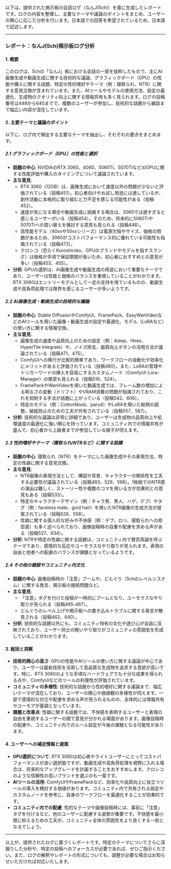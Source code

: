 以下は、提供された掲示板の会話ログ（なんJ(5ch)）を基に生成したレポートです。ログの内容を整理し、主要なテーマや議論のポイントをまとめ、ユーザーの関心に応じた分析を行います。日本語での回答を希望されているため、日本語で記述します。

---

### レポート：なんJ(5ch)掲示板ログ分析

#### 1. 概要
このログは、5chの「なんJ」板における会話の一部を抜粋したもので、主にAI画像生成や動画生成に関する技術的な議論、グラフィックボード（GPU）の性能や購入に関する話題、特定の性的嗜好やテーマ（例：寝取られ、NTR）に関する意見交換が含まれています。また、AIツールやモデルの使用方法、設定の最適化、生成物のクオリティ向上に関する情報共有も多く見られます。ログの投稿番号は448から640までで、複数のユーザーが参加し、技術的な話題から雑談まで幅広い内容が混在しています。

#### 2. 主要テーマと議論のポイント
以下に、ログ内で頻出する主要なテーマを抽出し、それぞれの要点をまとめます。

##### 2.1 グラフィックボード（GPU）の性能と選択
- **話題の中心**: NVIDIAのRTX 3060、4060、5060Ti、5070TiなどのGPUに関する性能評価や購入のタイミングについて議論されています。
- **主な意見**:
  - RTX 3060（12GB）は、画像生成において速度以外の問題が少ないと評価されている（投稿451）。初心者向けやお試し用途には適しているが、創作活動に本格的に取り組むと力不足を感じる可能性がある（投稿452）。
  - 速度が気になる場合や動画生成に挑戦する場合は、3060では遅すぎると感じるユーザーがいる（投稿454）。そのため、将来的に5060Tiや5070Tiへの買い替えを検討する意見も見られる（投稿448）。
  - 高性能モデル（40xxや50xxシリーズ）は電源欠陥やサイズ、価格の問題があるため、3060がコストパフォーマンス的に優れている可能性も指摘されている（投稿473）。
  - クロシコ（恐らくKuroshiroko、GPUのブランドやモデルを指すスラング）は価格が手頃で保証期間が長いため、初心者におすすめとの意見が多い（投稿453、455）。
- **分析**: GPUの選択は、AI画像生成や動画生成の用途において重要なテーマであり、ユーザーは性能と価格のバランスを重視していることがわかります。RTX 3060はエントリーモデルとして一定の支持を得ているものの、動画生成や高負荷処理では限界を感じるユーザーが多いようです。

##### 2.2 AI画像生成・動画生成の技術的な議論
- **話題の中心**: Stable DiffusionやComfyUI、FramePack、EasyWanVideoなどのAIツールを用いた画像・動画生成の設定や最適化、モデル（LoRAなど）の使い方に関する情報交換。
- **主な意見**:
  - 画像生成の速度や品質向上のための設定（例：4step、Hires、HyperTile Integrate）や、ノイズ除去、画質向上ボタンの活用方法が議論されている（投稿471、475）。
  - ComfyUIへの移行が比較的簡単であり、ワークフローの自動化や効率化にメリットがあると評価されている（投稿480）。また、LoRAの管理やトリガーワードの挿入を容易にするカスタムノード（ComfyUI-Lora-Manager）の推奨も見られる（投稿516、524）。
  - FramePackやWanVideoを用いた動画生成では、フレーム数の増加による明るさの変動（ドリフト）やVRAM消費の問題が指摘されており、これを抑制する手法が話題に上がっている（投稿542、606）。
  - 特定のモデル（例：CottonNoob、paru4）やLoRAを用いた絵柄の調整、破綻防止のための工夫が共有されている（投稿557、587）。
- **分析**: 技術的な議論は非常に詳細であり、ユーザーは生成物の品質向上や処理速度の最適化に強い関心を持っています。コミュニティ内での情報共有が盛んで、初心者から上級者までが参加している様子が伺えます。

##### 2.3 性的嗜好やテーマ（寝取られ/NTRなど）に関する話題
- **話題の中心**: 寝取られ（NTR）をテーマにした画像生成やその表現方法、特定の性癖に関する意見交換。
- **主な意見**:
  - NTR画像の表現方法として、構図や背景、キャラクターの関係性を工夫する必要性が議論されている（投稿483、529、596）。1枚絵でのNTR感の演出は難しく、ストーリー性や複数のコマを用いる方が効果的との意見もある（投稿533）。
  - 特定のキャラクターデザイン（例：チャラ男、黒人、ハゲ、デブ）やタグ（例：faceless male、gold hair）を用いたNTR画像の生成方法が提案されている（投稿528、558）。
  - 性癖に関する個人的な好みや不快感（例：デブ、ロリ、寝取られへの拒否感）も多く述べられており、画像投稿時の自重や配慮を求める声がある（投稿527、634）。
- **分析**: NTRや特定の性癖に関する話題は、コミュニティ内で賛否両論を呼ぶテーマであり、感情的な反応やユーモラスなやり取りが見られます。表現の自由と他者への配慮のバランスが課題となっているようです。

##### 2.4 その他の雑談やコミュニティ内文化
- **話題の中心**: 画像投稿時の「注意」ブームや、どんぐり（5chのレベルシステム）に関する発言、掲示板の接続問題など。
- **主な意見**:
  - 「注意」タグを付けた投稿が一時的にブームとなり、ユーモラスなやり取りが見られる（投稿465-467）。
  - どんぐりのレベル上げや掲示板への書き込みトラブルに関する発言が散見される（投稿462、640）。
- **分析**: 技術的な話題以外にも、コミュニティ特有の文化や遊び心が会話に反映されており、ユーザー同士の軽いやり取りがコミュニティの雰囲気を形成していることがわかります。

#### 3. 総括と洞察
- **技術的関心の高さ**: GPUの性能やAIツールの使い方に関する議論が中心であり、ユーザーは最新技術を活用して高品質な生成物を追求する意欲が高いです。特に、RTX 3060のような手頃なハードウェアでも十分な成果を得られる点や、ComfyUIなどのツールの利便性が評価されています。
- **コミュニティの多様性**: 技術的な話題から性的嗜好に関する議論まで、幅広いテーマが混在しており、ユーザーの関心や価値観の多様性が伺えます。一部で感情的な対立や配慮を求める声が見られるものの、全体的には情報共有やユーモアが基調となっています。
- **課題と改善点**: 性癖に関する話題では、不快感を表明するユーザーと表現の自由を重視するユーザーの間で意見が分かれる場面があります。画像投稿時の配慮や、コミュニティ内でのルール設定が今後の課題となる可能性があります。

#### 4. ユーザーへの補足情報と提案
- **GPU選択について**: RTX 3060は初心者やライトユーザーにとってコストパフォーマンスが良い選択肢ですが、動画生成や高負荷処理を視野に入れる場合は、将来的なアップグレードを計画することをおすすめします。クロシコのような信頼性の高いブランドを選ぶのも一案です。
- **AIツールの活用**: ComfyUIやFramePackなど、効率化や品質向上に役立つツールの導入を検討する価値があります。コミュニティ内で共有される設定やカスタムノードを参考に、自身のワークフローを最適化することが効果的です。
- **コミュニティ内での配慮**: 性的なテーマや画像投稿時には、事前に「注意」タグを付けるなど、他のユーザーに配慮する姿勢が重要です。不快感を最小限に抑えるための工夫が、コミュニティ全体の雰囲気をより良くする一助となるでしょう。

---

以上が、提供されたログに基づくレポートです。特定のテーマについてさらに深掘りした分析や、特定の投稿へのフォーカスが必要であれば、ぜひご指示ください。また、ログの解釈やレポートの形式についても、調整が必要な場合はお知らせいただければ対応いたします。